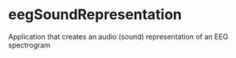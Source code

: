 # eegSoundRepresentation
Application that creates an audio (sound) representation of an EEG spectrogram
